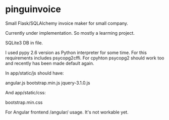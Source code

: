 # pinguinvoice
Small Flask/SQLAlchemy invoice maker for small company.

Currently under implementation. So mostly a learming project.

SQLite3 DB in file.

I used pypy 2.6 version as Python interpreter for some time. For this requirements includes psycopg2cffi. For cpyhton psycopg2 should work too and recently has been made default again.

In app/static/js should have:

angular.js
bootstrap.min.js
jquery-3.1.0.js

And app/static/css:

bootstrap.min.css

For Angular frontend /angular/ usage.
It's not workable yet.
